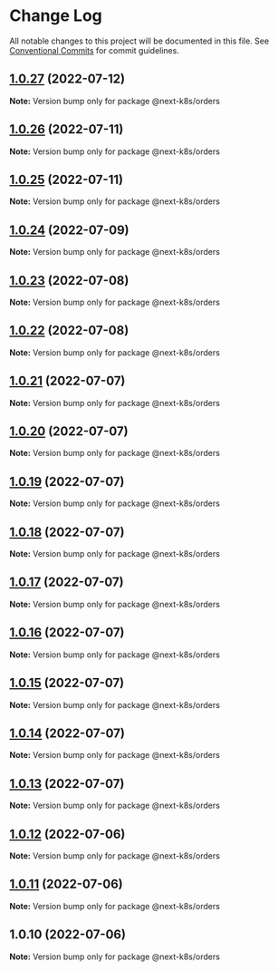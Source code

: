 # Change Log

All notable changes to this project will be documented in this file.
See [Conventional Commits](https://conventionalcommits.org) for commit guidelines.

## [1.0.27](https://github.com/mathiscode/next-k8s/compare/@next-k8s/orders@1.0.26...@next-k8s/orders@1.0.27) (2022-07-12)

**Note:** Version bump only for package @next-k8s/orders





## [1.0.26](https://github.com/mathiscode/next-k8s/compare/@next-k8s/orders@1.0.25...@next-k8s/orders@1.0.26) (2022-07-11)

**Note:** Version bump only for package @next-k8s/orders





## [1.0.25](https://github.com/mathiscode/next-k8s/compare/@next-k8s/orders@1.0.24...@next-k8s/orders@1.0.25) (2022-07-11)

**Note:** Version bump only for package @next-k8s/orders





## [1.0.24](https://github.com/mathiscode/next-k8s/compare/@next-k8s/orders@1.0.23...@next-k8s/orders@1.0.24) (2022-07-09)

**Note:** Version bump only for package @next-k8s/orders





## [1.0.23](https://github.com/mathiscode/next-k8s/compare/@next-k8s/orders@1.0.22...@next-k8s/orders@1.0.23) (2022-07-08)

**Note:** Version bump only for package @next-k8s/orders





## [1.0.22](https://github.com/mathiscode/next-k8s-boilerplate/compare/@next-k8s/orders@1.0.21...@next-k8s/orders@1.0.22) (2022-07-08)

**Note:** Version bump only for package @next-k8s/orders





## [1.0.21](https://github.com/mathiscode/next-k8s-boilerplate/compare/@next-k8s/orders@1.0.20...@next-k8s/orders@1.0.21) (2022-07-07)

**Note:** Version bump only for package @next-k8s/orders





## [1.0.20](https://github.com/mathiscode/next-k8s-boilerplate/compare/@next-k8s/orders@1.0.19...@next-k8s/orders@1.0.20) (2022-07-07)

**Note:** Version bump only for package @next-k8s/orders





## [1.0.19](https://github.com/mathiscode/next-k8s-boilerplate/compare/@next-k8s/orders@1.0.18...@next-k8s/orders@1.0.19) (2022-07-07)

**Note:** Version bump only for package @next-k8s/orders





## [1.0.18](https://github.com/mathiscode/next-k8s-boilerplate/compare/@next-k8s/orders@1.0.17...@next-k8s/orders@1.0.18) (2022-07-07)

**Note:** Version bump only for package @next-k8s/orders





## [1.0.17](https://github.com/mathiscode/next-k8s-boilerplate/compare/@next-k8s/orders@1.0.16...@next-k8s/orders@1.0.17) (2022-07-07)

**Note:** Version bump only for package @next-k8s/orders





## [1.0.16](https://github.com/mathiscode/next-k8s-boilerplate/compare/@next-k8s/orders@1.0.15...@next-k8s/orders@1.0.16) (2022-07-07)

**Note:** Version bump only for package @next-k8s/orders





## [1.0.15](https://github.com/mathiscode/next-k8s-boilerplate/compare/@next-k8s/orders@1.0.14...@next-k8s/orders@1.0.15) (2022-07-07)

**Note:** Version bump only for package @next-k8s/orders





## [1.0.14](https://github.com/mathiscode/next-k8s-boilerplate/compare/@next-k8s/orders@1.0.13...@next-k8s/orders@1.0.14) (2022-07-07)

**Note:** Version bump only for package @next-k8s/orders





## [1.0.13](https://github.com/mathiscode/next-k8s-boilerplate/compare/@next-k8s/orders@1.0.12...@next-k8s/orders@1.0.13) (2022-07-07)

**Note:** Version bump only for package @next-k8s/orders





## [1.0.12](https://github.com/mathiscode/next-k8s-boilerplate/compare/@next-k8s/orders@1.0.11...@next-k8s/orders@1.0.12) (2022-07-06)

**Note:** Version bump only for package @next-k8s/orders





## [1.0.11](https://github.com/mathiscode/next-k8s-boilerplate/compare/@next-k8s/orders@1.0.10...@next-k8s/orders@1.0.11) (2022-07-06)

**Note:** Version bump only for package @next-k8s/orders





## 1.0.10 (2022-07-06)

**Note:** Version bump only for package @next-k8s/orders
